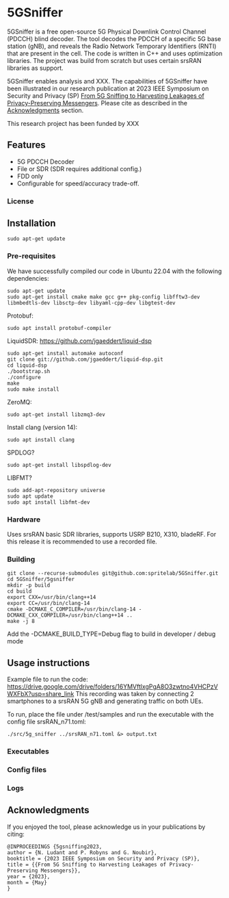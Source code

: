 # 5GSniffer
5GSniffer is a free open-source 5G Physical Downlink Control Channel (PDCCH) blind decoder. The tool decodes the PDCCH of a specific 5G base station (gNB), and reveals the Radio Network Temporary Identifiers (RNTI) that are present in the cell. The code is written in C++ and uses optimization libraries. The project was build from scratch but uses certain srsRAN libraries as support.

5GSniffer enables analysis and XXX.
The capabilities of 5GSniffer have been illustrated in our research publication at 2023 IEEE Symposium on Security and Privacy (SP) [From 5G Sniffing to Harvesting Leakages of Privacy-Preserving Messengers](https://doi.ieeecomputersociety.org/10.1109/SP46215.2023.00110). Please cite as described in the [Acknowledgments](#acknowledgments) section.

This research project has been funded by XXX

## Features
- 5G PDCCH Decoder
- File or SDR (SDR requires additional config.)
- FDD only
- Configurable for speed/accuracy trade-off.


### License

## Installation
```
sudo apt-get update
```
### Pre-requisites
We have successfully compiled our code in Ubuntu 22.04 with the following dependencies: 

```
sudo apt-get update
sudo apt-get install cmake make gcc g++ pkg-config libfftw3-dev libmbedtls-dev libsctp-dev libyaml-cpp-dev libgtest-dev
```
Protobuf:
```
sudo apt install protobuf-compiler
```
LiquidSDR:
https://github.com/jgaeddert/liquid-dsp

```
sudo apt-get install automake autoconf
git clone git://github.com/jgaeddert/liquid-dsp.git
cd liquid-dsp
./bootstrap.sh
./configure
make
sudo make install
```
ZeroMQ:
```
sudo apt-get install libzmq3-dev
```

Install clang (version 14):
```
sudo apt install clang
```
SPDLOG?
```
sudo apt-get install libspdlog-dev
```

LIBFMT?
```
sudo add-apt-repository universe
sudo apt update
sudo apt install libfmt-dev
```

### Hardware
Uses srsRAN basic SDR libraries, supports USRP B210, X310, bladeRF. For this release it is recommended to use a recorded file.

### Building
```
git clone --recurse-submodules git@github.com:spritelab/5GSniffer.git
cd 5GSniffer/5gsniffer
mkdir -p build
cd build
export CXX=/usr/bin/clang++14
export CC=/usr/bin/clang-14
cmake -DCMAKE_C_COMPILER=/usr/bin/clang-14 -DCMAKE_CXX_COMPILER=/usr/bin/clang++14 ..
make -j 8
```

Add the -DCMAKE_BUILD_TYPE=Debug flag to build in developer / debug mode


## Usage instructions

Example file to run the code:
https://drive.google.com/drive/folders/16YMVftlxgPgA8O3zwtno4VHCPzVWXFbX?usp=share_link
This recording was taken by connecting 2 smartphones to a srsRAN 5G gNB and generating traffic on both UEs.

To run, place the file under /test/samples and run the executable with the config file srsRAN_n71.toml:

```
./src/5g_sniffer ../srsRAN_n71.toml &> output.txt
```

### Executables

### Config files

### Logs

## Acknowledgments
If you enjoyed the tool, please acknowledge us in your publications by citing:
```
@INPROCEEDINGS {5gsniffing2023,
author = {N. Ludant and P. Robyns and G. Noubir},
booktitle = {2023 IEEE Symposium on Security and Privacy (SP)},
title = {{From 5G Sniffing to Harvesting Leakages of Privacy-Preserving Messengers}},
year = {2023},
month = {May}
}
```
